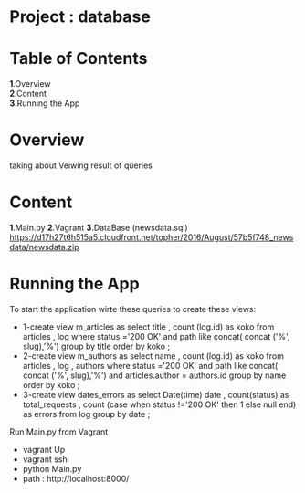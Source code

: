 # Project : database
  
  # Table of Contents
 **1**.Overview  
 **2**.Content  
 **3**.Running the App
  
  # Overview
  taking about Veiwing result of queries 
  # Content
 **1**.Main.py
 **2**.Vagrant
 **3**.DataBase (newsdata.sql) https://d17h27t6h515a5.cloudfront.net/topher/2016/August/57b5f748_newsdata/newsdata.zip
# Running the App
To start the application wirte these queries to create these views:
  * 1-create view m_articles as select title , count (log.id) as koko from articles , log where status ='200 OK' and path like concat( concat ('%', slug),'%') group by title order by koko ;
  * 2-create view m_authors as  select name , count (log.id) as koko from articles , log , authors where status ='200 OK' and path like concat( concat ('%', slug),'%') and articles.author = authors.id group by name order by koko ;
  * 3-create view dates_errors as select Date(time) date , count(status) as total_requests , count (case when status !='200 OK' then 1 else null end) as errors from log group by date ;

Run Main.py from Vagrant
  * vagrant Up
  * vagrant ssh
  * python Main.py
  * path : http://localhost:8000/

